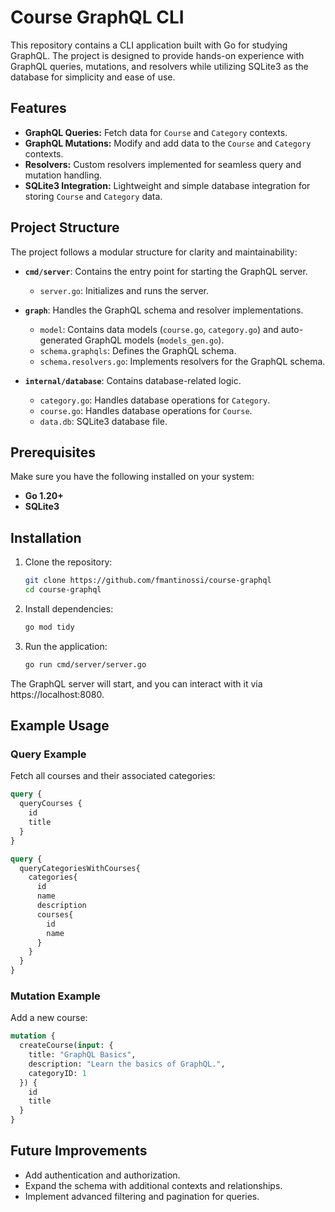 # Course GraphQL CLI

This repository contains a CLI application built with Go for studying GraphQL. The project is designed to provide hands-on experience with GraphQL queries, mutations, and resolvers while utilizing SQLite3 as the database for simplicity and ease of use.

## Features

- **GraphQL Queries:** Fetch data for `Course` and `Category` contexts.
- **GraphQL Mutations:** Modify and add data to the `Course` and `Category` contexts.
- **Resolvers:** Custom resolvers implemented for seamless query and mutation handling.
- **SQLite3 Integration:** Lightweight and simple database integration for storing `Course` and `Category` data.

## Project Structure

The project follows a modular structure for clarity and maintainability:

- **`cmd/server`**: Contains the entry point for starting the GraphQL server.
  - `server.go`: Initializes and runs the server.

- **`graph`**: Handles the GraphQL schema and resolver implementations.
  - `model`: Contains data models (`course.go`, `category.go`) and auto-generated GraphQL models (`models_gen.go`).
  - `schema.graphqls`: Defines the GraphQL schema.
  - `schema.resolvers.go`: Implements resolvers for the GraphQL schema.

- **`internal/database`**: Contains database-related logic.
  - `category.go`: Handles database operations for `Category`.
  - `course.go`: Handles database operations for `Course`.
  - `data.db`: SQLite3 database file.

## Prerequisites

Make sure you have the following installed on your system:

- **Go 1.20+**
- **SQLite3**

## Installation

1. Clone the repository:

   ```bash
   git clone https://github.com/fmantinossi/course-graphql
   cd course-graphql
   ```

2. Install dependencies:

   ```bash
   go mod tidy
   ```

3. Run the application:

   ```bash
   go run cmd/server/server.go
   ```

The GraphQL server will start, and you can interact with it via https://localhost:8080.

## Example Usage

### Query Example

Fetch all courses and their associated categories:

```graphql
query {
  queryCourses {
    id
    title
  }
}

query {
  queryCategoriesWithCourses{
    categories{
      id
      name
      description
      courses{
        id
        name
      }
    }
  }
}
```

### Mutation Example

Add a new course:

```graphql
mutation {
  createCourse(input: {
    title: "GraphQL Basics",
    description: "Learn the basics of GraphQL.",
    categoryID: 1
  }) {
    id
    title
  }
}
```

## Future Improvements

- Add authentication and authorization.
- Expand the schema with additional contexts and relationships.
- Implement advanced filtering and pagination for queries.

